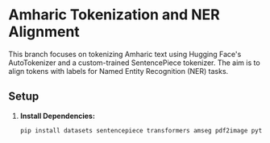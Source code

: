 # Amharic Tokenization and NER Alignment

This branch focuses on tokenizing Amharic text using Hugging Face's AutoTokenizer and a custom-trained SentencePiece tokenizer. The aim is to align tokens with labels for Named Entity Recognition (NER) tasks.

## Setup

1. **Install Dependencies:**
   ```bash
   pip install datasets sentencepiece transformers amseg pdf2image pytesseract
